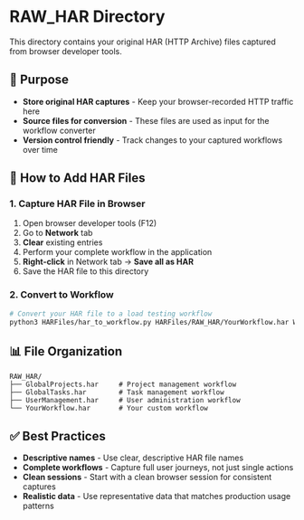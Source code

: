 # RAW_HAR Directory

This directory contains your original HAR (HTTP Archive) files captured from browser developer tools.

## 📁 Purpose
- **Store original HAR captures** - Keep your browser-recorded HTTP traffic here
- **Source files for conversion** - These files are used as input for the workflow converter
- **Version control friendly** - Track changes to your captured workflows over time

## 🚀 How to Add HAR Files

### 1. Capture HAR File in Browser
1. Open browser developer tools (F12)
2. Go to **Network** tab
3. **Clear** existing entries  
4. Perform your complete workflow in the application
5. **Right-click** in Network tab → **Save all as HAR**
6. Save the HAR file to this directory

### 2. Convert to Workflow
```bash
# Convert your HAR file to a load testing workflow
python3 HARFiles/har_to_workflow.py HARFiles/RAW_HAR/YourWorkflow.har WorkflowName
```

## 📊 File Organization
```
RAW_HAR/
├── GlobalProjects.har     # Project management workflow
├── GlobalTasks.har        # Task management workflow  
├── UserManagement.har     # User administration workflow
└── YourWorkflow.har       # Your custom workflow
```

## ✅ Best Practices
- **Descriptive names** - Use clear, descriptive HAR file names
- **Complete workflows** - Capture full user journeys, not just single actions
- **Clean sessions** - Start with a clean browser session for consistent captures
- **Realistic data** - Use representative data that matches production usage patterns 
